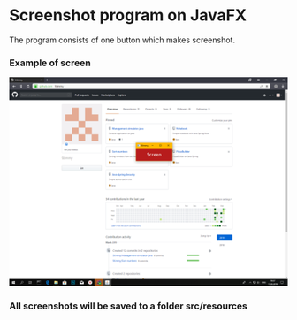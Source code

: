 # Screenshot program on JavaFX

The program consists of one button which makes screenshot.

### Example of screen

![](src/resources/Screen-93.39964842354765.png)

### All screenshots will be saved to a folder src/resources

